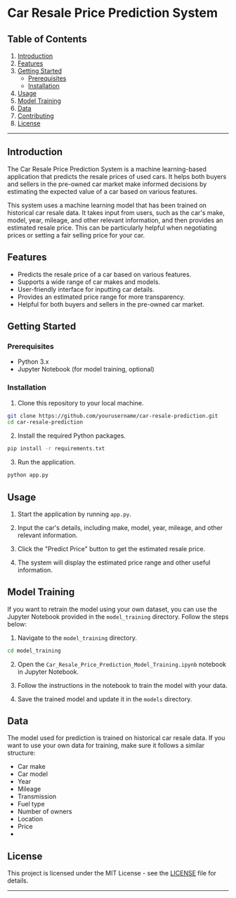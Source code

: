 # Car Resale Price Prediction System

## Table of Contents

1. [Introduction](#introduction)
2. [Features](#features)
3. [Getting Started](#getting-started)
   - [Prerequisites](#prerequisites)
   - [Installation](#installation)
4. [Usage](#usage)
5. [Model Training](#model-training)
6. [Data](#data)
7. [Contributing](#contributing)
8. [License](#license)

---

## Introduction

The Car Resale Price Prediction System is a machine learning-based application that predicts the resale prices of used cars. It helps both buyers and sellers in the pre-owned car market make informed decisions by estimating the expected value of a car based on various features.

This system uses a machine learning model that has been trained on historical car resale data. It takes input from users, such as the car's make, model, year, mileage, and other relevant information, and then provides an estimated resale price. This can be particularly helpful when negotiating prices or setting a fair selling price for your car.

## Features

- Predicts the resale price of a car based on various features.
- Supports a wide range of car makes and models.
- User-friendly interface for inputting car details.
- Provides an estimated price range for more transparency.
- Helpful for both buyers and sellers in the pre-owned car market.

## Getting Started

### Prerequisites

- Python 3.x
- Jupyter Notebook (for model training, optional)

### Installation

1. Clone this repository to your local machine.

```bash
git clone https://github.com/yourusername/car-resale-prediction.git
cd car-resale-prediction
```

2. Install the required Python packages.

```bash
pip install -r requirements.txt
```

3. Run the application.

```bash
python app.py
```

## Usage

1. Start the application by running `app.py`.

2. Input the car's details, including make, model, year, mileage, and other relevant information.

3. Click the "Predict Price" button to get the estimated resale price.

4. The system will display the estimated price range and other useful information.

## Model Training

If you want to retrain the model using your own dataset, you can use the Jupyter Notebook provided in the `model_training` directory. Follow the steps below:

1. Navigate to the `model_training` directory.

```bash
cd model_training
```

2. Open the `Car_Resale_Price_Prediction_Model_Training.ipynb` notebook in Jupyter Notebook.

3. Follow the instructions in the notebook to train the model with your data.

4. Save the trained model and update it in the `models` directory.

## Data

The model used for prediction is trained on historical car resale data. If you want to use your own data for training, make sure it follows a similar structure:

- Car make
- Car model
- Year
- Mileage
- Transmission
- Fuel type
- Number of owners
- Location
- Price
- 
## License

This project is licensed under the MIT License - see the [LICENSE](LICENSE) file for details.

---
